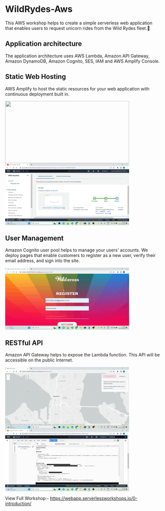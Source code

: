 # WildRydes-Aws

This AWS workshop helps to create a simple serverless web application that enables users to request unicorn rides from the Wild Rydes fleet.🦄

<h2>Application architecture</h2>
The application architecture uses AWS Lambda, Amazon API Gateway, Amazon DynamoDB, Amazon Cognito, SES, IAM and AWS Amplify Console.

<h2>Static Web Hosting</h2>
AWS Amplify to host the static resources for your web application with continuous deployment built in.
<p float="left">
<img width="400" height="200" src="https://github.com/Shruti-T/WildRydes-Aws/blob/main/images/For%20Readme/HomePg.gif" align="center">
<img width="400" height="200" src="https://github.com/Shruti-T/WildRydes-Aws/blob/main/images/For%20Readme/awsAmplify.png" align="center">
</p>

<h2>User Management</h2>
Amazon Cognito user pool helps to manage your users' accounts. We deploy pages that enable customers to register as a new user, verify their email address, and sign into the site.
<p float="left">
<img width="400" height="200" src="https://github.com/Shruti-T/WildRydes-Aws/blob/main/images/For%20Readme/SignIn.gif" align="center">
</p>

<h2>RESTful API</h2>
Amazon API Gateway helps to expose the Lambda function. This API will be accessible on the public Internet.
<p float="left">
<img width="400" height="200" src="https://github.com/Shruti-T/WildRydes-Aws/blob/main/images/For%20Readme/ApiCall.gif" align="center">
<img width="400" height="200" src="https://github.com/Shruti-T/WildRydes-Aws/blob/main/images/For%20Readme/Awslambda.png" align="center">
</p>

View Full Workshop:- https://webapp.serverlessworkshops.io/0-introduction/
